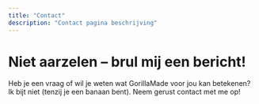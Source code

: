 ```yaml
---
title: "Contact"
description: "Contact pagina beschrijving"
---
```


# Niet aarzelen – brul mij een bericht!

Heb je een vraag of wil je weten wat GorillaMade voor jou kan betekenen? Ik bijt niet (tenzij je een banaan bent). Neem gerust contact met me op!
